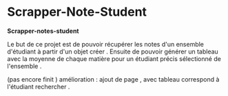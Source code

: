 # Scrapper-Note-Student

__Scrapper-notes-student__

Le but de ce projet est de pouvoir récupérer les notes d'un ensemble d'étudiant à partir d'un objet créer . 
Ensuite de pouvoir générer un tableau avec la moyenne de chaque matière pour un étudiant précis sélectionné de l'ensemble .

(pas encore finit )
amélioration : ajout de page , avec tableau correspond à l'étudiant rechercher .
